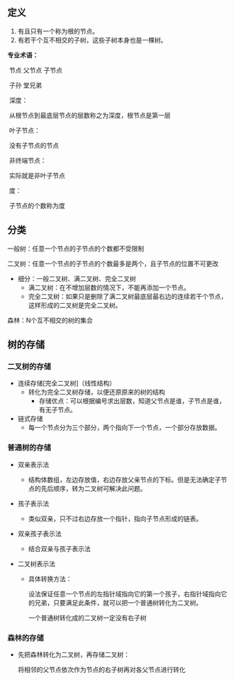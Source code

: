 ## 定义

1. 有且只有一个称为根的节点。
2. 有若干个互不相交的子树，这些子树本身也是一棵树。

**专业术语：**

​		节点		父节点		子节点

​		子孙		堂兄弟

​		深度：

​				从根节点到最底层节点的层数称之为深度，根节点是第一层

​		叶子节点：

​				没有子节点的节点

​		非终端节点：

​				实际就是非叶子节点

​		度：

​				子节点的个数称为度

## 分类

一般树：任意一个节点的子节点的个数都不受限制

二叉树：任意一个节点的子节点的个数最多是两个，且子节点的位置不可更改

+ 细分：一般二叉树、满二叉树、完全二叉树
  + 满二叉树：在不增加层数的情况下，不能再添加一个节点。
  + 完全二叉树：如果只是删除了满二叉树最底层最右边的连续若干个节点，这样形成的二叉树是完全二叉树。

森林：N个互不相交的树的集合

## 树的存储

### 二叉树的存储

+ 连续存储[完全二叉树]（线性结构）
  + 转化为完全二叉树存储，以便还原原来的树的结构
    + 存储优点：可以根据编号求出层数，知道父节点是谁，子节点是谁，有无子节点。
+ 链式存储
  + 每一个节点分为三个部分，两个指向下一个节点，一个部分存放数据。



### 普通树的存储

+ 双亲表示法

  + 结构体数组，左边存放值，右边存放父亲节点的下标。但是无法确定子节点的先后顺序，转为二叉树可解决此问题。

+ 孩子表示法

  + 类似双亲，只不过右边存放一个指针，指向子节点形成的链表。

+ 双亲孩子表示法

  + 结合双亲与孩子表示法

+ 二叉树表示法

  + 具体转换方法：

    设法保证任意一个节点的左指针域指向它的第一个孩子，右指针域指向它的兄弟，只要满足此条件，就可以把一个普通树转化为二叉树。

    一个普通树转化成的二叉树一定没有右子树

### 森林的存储

+ 先把森林转化为二叉树，再存储二叉树：

  将相邻的父节点依次作为节点的右子树再对各父节点进行转化



